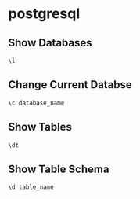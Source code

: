 # postgresql

## Show Databases

```postgresql
\l
```

## Change Current Databse

```postgresql
\c database_name
```

## Show Tables

```postgresql
\dt
```

## Show Table Schema

```postgresql
\d table_name
```
